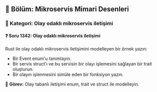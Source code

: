 ## 📘 Bölüm: Mikroservis Mimari Desenleri  
### 🔹 Kategori: Olay odaklı mikroservis iletişimi  
#### ❓ Soru 1342: Olay odaklı mikroservis iletişimi

Rust ile olay odaklı mikroservis iletişimini modelleyen bir örnek yazın:

- Bir Event enum'u tanımlayın.
- Bir servis struct'ı ve bu servisin bir olayı işlemesini sağlayan bir trait oluşturun.
- Bir olayın işlenmesini simüle eden bir fonksiyon yazın.

🔧 **Görev:** Olay tabanlı iletişimi enum, trait ve struct ile modelleyin.
